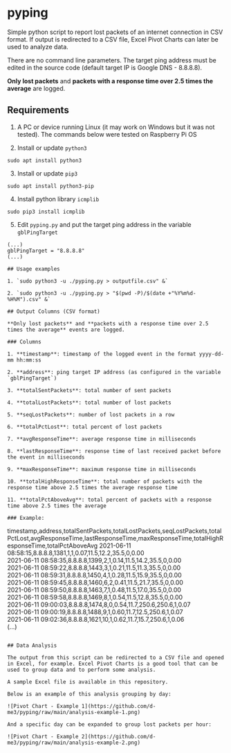# pyping

Simple python script to report lost packets of an internet connection in CSV format. If output is redirected to a CSV file, Excel Pivot Charts can later be used to analyze data.

There are no command line parameters. The target ping address must be edited in the source code (default target IP is Google DNS - 8.8.8.8).

**Only lost packets** and **packets with a response time over 2.5 times the average** are logged.

## Requirements

1. A PC or device running Linux (it may work on Windows but it was not tested). The commands below were tested on Raspberry Pi OS

2. Install or update `python3`
```
sudo apt install python3
```

3. Install or update `pip3`
```
sudo apt install python3-pip
```

4. Install python library `icmplib`
```
sudo pip3 install icmplib
```

5. Edit `pyping.py` and put the target ping address in the variable `gblPingTarget`
```
(...)
gblPingTarget = "8.8.8.8"
(...)

## Usage examples

1. `sudo python3 -u ./pyping.py > outputfile.csv" &`

2. `sudo python3 -u ./pyping.py > "$(pwd -P)/$(date +"%Y%m%d-%H%M").csv" &`

## Output Columns (CSV format)

**Only lost packets** and **packets with a response time over 2.5 times the average** events are logged.

### Columns

1. **timestamp**: timestamp of the logged event in the format yyyy-dd-mm hh:mm:ss

2. **address**: ping target IP address (as configured in the variable `gblPingTarget`)

3. **totalSentPackets**: total number of sent packets

4. **totalLostPackets**: total number of lost packets

5. **seqLostPackets**: number of lost packets in a row

6. **totalPctLost**: total percent of lost packets

7. **avgResponseTime**: average response time in milliseconds

8. **lastResponseTime**: response time of last received packet before the event in milliseconds

9. **maxResponseTime**: maximum response time in milliseconds

10. **totalHighResponseTime**: total number of packets with the response time above 2.5 times the average response time

11. **totalPctAboveAvg**: total percent of packets with a response time above 2.5 times the average

### Example:

```
timestamp,address,totalSentPackets,totalLostPackets,seqLostPackets,totalPctLost,avgResponseTime,lastResponseTime,maxResponseTime,totalHighResponseTime,totalPctAboveAvg
2021-06-11 08:58:15,8.8.8.8,1381,1,1,0.07,11.5,12.2,35.5,0,0.00    
2021-06-11 08:58:35,8.8.8.8,1399,2,1,0.14,11.5,14.2,35.5,0,0.00    
2021-06-11 08:59:22,8.8.8.8,1443,3,1,0.21,11.5,11.3,35.5,0,0.00    
2021-06-11 08:59:31,8.8.8.8,1450,4,1,0.28,11.5,15.9,35.5,0,0.00    
2021-06-11 08:59:45,8.8.8.8,1460,6,2,0.41,11.5,21.7,35.5,0,0.00    
2021-06-11 08:59:50,8.8.8.8,1463,7,1,0.48,11.5,17.0,35.5,0,0.00    
2021-06-11 08:59:58,8.8.8.8,1469,8,1,0.54,11.5,12.8,35.5,0,0.00    
2021-06-11 09:00:03,8.8.8.8,1474,8,0,0.54,11.7,250.6,250.6,1,0.07    
2021-06-11 09:00:19,8.8.8.8,1488,9,1,0.60,11.7,12.5,250.6,1,0.07    
2021-06-11 09:02:36,8.8.8.8,1621,10,1,0.62,11.7,15.7,250.6,1,0.06    
(...)
```

## Data Analysis

The output from this script can be redirected to a CSV file and opened in Excel, for example. Excel Pivot Charts is a good tool that can be used to group data and to perform some analysis.

A sample Excel file is available in this repository.

Below is an example of this analysis grouping by day:

![Pivot Chart - Example 1](https://github.com/d-me3/pyping/raw/main/analysis-example-1.png)

And a specific day can be expanded to group lost packets per hour:

![Pivot Chart - Example 2](https://github.com/d-me3/pyping/raw/main/analysis-example-2.png)


